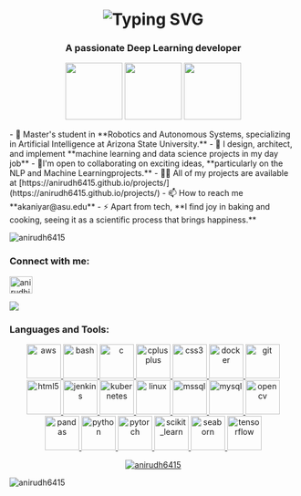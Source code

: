 <!--<h1 align="center">Hi 👋, I'm Anirudh</h1>--!>
<h1 align="center" href="https://git.io/typing-svg"><img src="https://readme-typing-svg.demolab.com?font=Fira+Code&weight=500&size=30&duration=4907&pause=1000&color=000000&center=true&vCenter=true&multiline=true&random=true&width=435&lines=Hi+I'm+Anirudh+" alt="Typing SVG" /></h1>

<h3 align="center">A passionate Deep Learning developer</h3>
<p align="center">
  <img src="https://i.giphy.com/media/LMt9638dO8dftAjtco/200.webp" width="100">
  <img src="https://i.giphy.com/media/KzJkzjggfGN5Py6nkT/200.webp" width="100">
  <img src="https://i.giphy.com/media/IdyAQJVN2kVPNUrojM/200.webp" width="100">
</p>

- 🔭 Master's student in **Robotics and Autonomous Systems, specializing in Artificial Intelligence at Arizona State University.**

- 👯 I design, architect, and implement **machine learning and data science projects in my day job**

- 🤝I'm open to collaborating on exciting ideas, **particularly on the NLP and Machine Learningprojects.**

- 👨‍💻 All of my projects are available at [https://anirudh6415.github.io/projects/](https://anirudh6415.github.io/projects/)

- 📫 How to reach me **akaniyar@asu.edu**

- ⚡ Apart from tech, **I find joy in baking and cooking, seeing it as a scientific process that brings happiness.**
<p align="left"> <img src="https://komarev.com/ghpvc/?username=anirudh6415&label=Profile%20views&color=0e75b6&style=flat" alt="anirudh6415" /> </p>

<h3 align="left">Connect with me:</h3>
<p align="left">
<a href="https://linkedin.com/in/anirudhiyengar-kn" target="blank"><img align="center" src="https://raw.githubusercontent.com/rahuldkjain/github-profile-readme-generator/master/src/images/icons/Social/linked-in-alt.svg" alt="anirudhiyengar-kn" height="30" width="40" /></a>
</p>
<a href="https://www.buymeacoffee.com/akaniyarp"><img src="https://img.buymeacoffee.com/button-api/?text=Buy me a coffee&emoji=&slug=akaniyarp&button_colour=000000&font_colour=ffffff&font_family=Comic&outline_colour=ffffff&coffee_colour=FFDD00" /></a>
<!--<iframe src="https://giphy.com/embed/kmIZ4lx2ZHpr5jY0W4" width="480" height="270" frameBorder="0" class="giphy-embed" allowFullScreen></iframe><p><a href="https://giphy.com/stickers/buymeacoffee-buy-me-a-coffee-support-im-on-kmIZ4lx2ZHpr5jY0W4">via GIPHY</a></p>--!>

<h3 align="left">Languages and Tools:</h3>
<p align="center"> <a href="https://aws.amazon.com" target="_blank" rel="noreferrer"> <img src="https://raw.githubusercontent.com/devicons/devicon/master/icons/amazonwebservices/amazonwebservices-original-wordmark.svg" alt="aws" width="60" height="60"/> </a> <a href="https://www.gnu.org/software/bash/" target="_blank" rel="noreferrer"> <img src="https://www.vectorlogo.zone/logos/gnu_bash/gnu_bash-icon.svg" alt="bash" width="60" height="60"/> </a> <a href="https://www.cprogramming.com/" target="_blank" rel="noreferrer"> <img src="https://raw.githubusercontent.com/devicons/devicon/master/icons/c/c-original.svg" alt="c" width="60" height="60"/> </a> <a href="https://www.w3schools.com/cpp/" target="_blank" rel="noreferrer"> <img src="https://raw.githubusercontent.com/devicons/devicon/master/icons/cplusplus/cplusplus-original.svg" alt="cplusplus" width="60" height="60"/> </a> <a href="https://www.w3schools.com/css/" target="_blank" rel="noreferrer"> <img src="https://raw.githubusercontent.com/devicons/devicon/master/icons/css3/css3-original-wordmark.svg" alt="css3" width="60" height="60"/> </a> <a href="https://www.docker.com/" target="_blank" rel="noreferrer"> <img src="https://raw.githubusercontent.com/devicons/devicon/master/icons/docker/docker-original-wordmark.svg" alt="docker" width="60" height="60"/> </a> <a href="https://git-scm.com/" target="_blank" rel="noreferrer"> <img src="https://www.vectorlogo.zone/logos/git-scm/git-scm-icon.svg" alt="git" width="60" height="60"/> </a> <a href="https://www.w3.org/html/" target="_blank" rel="noreferrer"> <img src="https://raw.githubusercontent.com/devicons/devicon/master/icons/html5/html5-original-wordmark.svg" alt="html5" width="60" height="60"/> </a> <a href="https://www.jenkins.io" target="_blank" rel="noreferrer"> <img src="https://www.vectorlogo.zone/logos/jenkins/jenkins-icon.svg" alt="jenkins" width="60" height="60"/> </a> <a href="https://kubernetes.io" target="_blank" rel="noreferrer"> <img src="https://www.vectorlogo.zone/logos/kubernetes/kubernetes-icon.svg" alt="kubernetes" width="60" height="60"/> </a> <a href="https://www.linux.org/" target="_blank" rel="noreferrer"> <img src="https://raw.githubusercontent.com/devicons/devicon/master/icons/linux/linux-original.svg" alt="linux" width="60" height="60"/> </a> <a href="https://www.microsoft.com/en-us/sql-server" target="_blank" rel="noreferrer"> <img src="https://www.svgrepo.com/show/303229/microsoft-sql-server-logo.svg" alt="mssql" width="60" height="60"/> </a> <a href="https://www.mysql.com/" target="_blank" rel="noreferrer"> <img src="https://raw.githubusercontent.com/devicons/devicon/master/icons/mysql/mysql-original-wordmark.svg" alt="mysql" width="60" height="60"/> </a> <a href="https://opencv.org/" target="_blank" rel="noreferrer"> <img src="https://www.vectorlogo.zone/logos/opencv/opencv-icon.svg" alt="opencv" width="60" height="60"/> </a> <a href="https://pandas.pydata.org/" target="_blank" rel="noreferrer"> <img src="https://raw.githubusercontent.com/devicons/devicon/2ae2a900d2f041da66e950e4d48052658d850630/icons/pandas/pandas-original.svg" alt="pandas" width="60" height="60"/> </a> <a href="https://www.python.org" target="_blank" rel="noreferrer"> <img src="https://raw.githubusercontent.com/devicons/devicon/master/icons/python/python-original.svg" alt="python" width="60" height="60"/> </a> <a href="https://pytorch.org/" target="_blank" rel="noreferrer"> <img src="https://www.vectorlogo.zone/logos/pytorch/pytorch-icon.svg" alt="pytorch" width="60" height="60"/> </a> <a href="https://scikit-learn.org/" target="_blank" rel="noreferrer"> <img src="https://upload.wikimedia.org/wikipedia/commons/0/05/Scikit_learn_logo_small.svg" alt="scikit_learn" width="60" height="60"/> </a> <a href="https://seaborn.pydata.org/" target="_blank" rel="noreferrer"> <img src="https://seaborn.pydata.org/_images/logo-mark-lightbg.svg" alt="seaborn" width="60" height="60"/> </a> <a href="https://www.tensorflow.org" target="_blank" rel="noreferrer"> <img src="https://www.vectorlogo.zone/logos/tensorflow/tensorflow-icon.svg" alt="tensorflow" width="60" height="60"/> </a> </p>





<p align="center"> <a href="https://github.com/ryo-ma/github-profile-trophy"><img src="https://github-profile-trophy.vercel.app/?username=anirudh6415&no-bg=true" alt="anirudh6415" /></a> </p>

<p><img align="left" src="https://github-readme-stats.vercel.app/api/top-langs?username=anirudh6415&show_icons=true&locale=en&layout=compact" alt="anirudh6415" /></p>
<!--<p><img align="right" src="https://github-readme-streak-stats.herokuapp.com/?user=anirudh6415&" alt="anirudh6415" /></p> -->
<!--<p>&nbsp;<img align="center" src="https://github-readme-stats.vercel.app/api?username=anirudh6415&show_icons=true&locale=en" alt="anirudh6415" /></p> -->
<!-- <p><img align="left" src="https://github-readme-stats.vercel.app/api/top-langs?username=anirudh6415&show_icons=true&locale=en&layout=compact" alt="anirudh6415" /></p> -->


